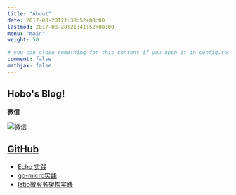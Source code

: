 ```yaml
---
title: "About"
date: 2017-08-20T21:38:52+08:00
lastmod: 2017-08-28T21:41:52+08:00
menu: "main"
weight: 50

# you can close something for this content if you open it in config.toml.
comment: false
mathjax: false
---
```


Hobo's Blog!
---
**微信**

![微信](/img/wechat.jpg)

[GitHub](https://github.com/hb-chen)
------
* [Echo 实践](https://github.com/hb-go/echo-web)
* [go-micro实践](https://github.com/hb-go/micro)
* [Istio微服务架构实践](https://github.com/hb-go/micro-mesh)

